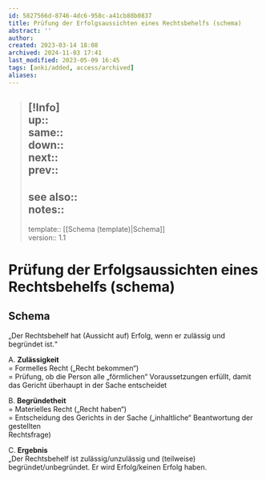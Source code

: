 ```yaml
---
id: 5827566d-8746-4dc6-958c-a41cb88b0837
title: Prüfung der Erfolgsaussichten eines Rechtsbehelfs (schema)
abstract: ''
author: 
created: 2023-03-14 18:08
archived: 2024-11-03 17:41
last_modified: 2023-05-09 16:45
tags: [anki/added, access/archived]
aliases: 
---
```


> [!Info]  
> up::  
> same::  
> down::  
> next::  
> prev::
> ---  
> see also::  
> notes:: 
> ---
> template:: [[Schema (template)|Schema]]  
> version:: 1.1

# Prüfung der Erfolgsaussichten eines Rechtsbehelfs (schema)

## Schema

„Der Rechtsbehelf hat (Aussicht auf) Erfolg, wenn er zulässig und begründet ist.“

A. **Zulässigkeit**  
= Formelles Recht („Recht bekommen“)  
= Prüfung, ob die Person alle „förmlichen“ Voraussetzungen erfüllt, damit das Gericht überhaupt in der Sache entscheidet

B. **Begründetheit**  
= Materielles Recht („Recht haben“)  
= Entscheidung des Gerichts in der Sache („inhaltliche“ Beantwortung der gestellten  
Rechtsfrage)

C. **Ergebnis**  
„Der Rechtsbehelf ist zulässig/unzulässig und (teilweise) begründet/unbegründet. Er wird Erfolg/keinen Erfolg haben.
